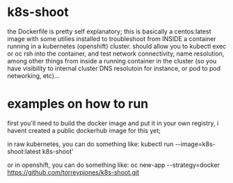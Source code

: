 # k8s-shoot
the Dockerfile is pretty self explanatory; this is basically a centos:latest image with some utilies installed to troubleshoot from INSIDE a container running in a kubernetes (openshift) cluster.  should allow you to kubectl exec or oc rsh into the container, and test network connectivity, name resolution, among other things from inside a running container in the cluster (so you have visibility to internal cluster DNS resolutoin for instance, or pod to pod networking, etc)...

# examples on how to run 
first you'll need to build the docker image and put it in your own registry, i havent created a public dockerhub image for this yet;

  in raw kubernetes, you can do something like:
  kubectl run --image=k8s-shoot:latest k8s-shoot'
  
or in openshift, you can do something like: 
oc new-app --strategy=docker  https://github.com/torreypjones/k8s-shoot.git
